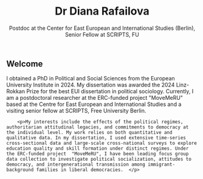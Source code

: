 <html>
  <head>
    <meta charset="utf-8">
    <meta http-equiv="X-UA-Compatible" content="chrome=1">
  </head>
  <body>
    <div class="wrapper">
      <header>
        <h1>Dr Diana Rafailova</h1>
        <p>Postdoc at the Center for East European and International Studies (Berlin), Senior Fellow at SCRIPTS, FU </p>
      </header>
      <section>
        <h1>Welcome </h1>
        <p>I obtained a PhD in Political and Social Sciences from the European University Institute in 2024. My dissertation was awarded the 2024 Linz-Rokkan Prize for the best EUI dissertation in political sociology. Currently, I am a postdoctoral researcher at the ERC-funded project "MoveMeRU" based at the Centre for East European and International Studies and a visiting senior fellow at SCRIPTS, Free University Berlin. </p>

        <p>My interests include the effects of the political regimes, authoritarian attitudinal legacies, and commitments to democracy at the individual level. My work relies on both quantitative and qualitative data. In my dissertation, I used extensive time-series cross-sectional data and large-scale cross-national surveys to explore education quality and skill formation under distinct regimes. Under the ERC-funded project  "MoveMeRU", I have been leading focus group data collection to investigate political socialization, attitudes to democracy, and intergenerational transmission among immigrant-background families in liberal democracies.  </p>
      
</html>
